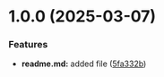 # 1.0.0 (2025-03-07)


### Features

* **readme.md:** added file ([5fa332b](https://github.com/Zero1337Z/git-extended/commit/5fa332babbf4f467ae3674f76a6eb524b027f188))



